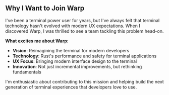 ## Why I Want to Join Warp

I've been a terminal power user for years, but I've always felt that
terminal technology hasn't evolved with modern UX expectations. When I
discovered Warp, I was thrilled to see a team tackling this problem
head-on.

**What excites me about Warp:**

* **Vision**: Reimagining the terminal for modern developers
* **Technology**: Rust's performance and safety for terminal applications
* **UX Focus**: Bringing modern interface design to the terminal
* **Innovation**: Not just incremental improvements, but rethinking fundamentals

I'm enthusiastic about contributing to this mission and helping build
the next generation of terminal experiences that developers love to use.